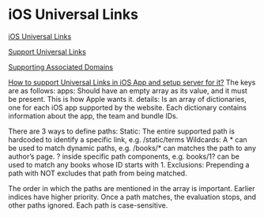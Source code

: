 # iOS Universal Links

[iOS Universal Links](https://support.iterable.com/hc/en-us/articles/360035496511-iOS-Universal-Links-)


[Support Universal Links](https://developer.apple.com/library/archive/documentation/General/Conceptual/AppSearch/UniversalLinks.html#//apple_ref/doc/uid/TP40016308-CH12-SW2)

[Supporting Associated Domains](https://developer.apple.com/documentation/Xcode/supporting-associated-domains)


[How to support Universal Links in iOS App and setup server for it?](https://stackoverflow.com/questions/35609667/how-to-support-universal-links-in-ios-app-and-setup-server-for-it)
The keys are as follows:
apps: Should have an empty array as its value, and it must be present. This is how Apple wants it.
details: Is an array of dictionaries, one for each iOS app supported by the website. Each dictionary contains information about the app, the team and bundle IDs.

There are 3 ways to define paths:
Static: The entire supported path is hardcoded to identify a specific link, e.g. /static/terms
Wildcards: A * can be used to match dynamic paths, e.g. /books/* can matches the path to any author’s page. ? inside specific path components, e.g. books/1? can be used to match any books whose ID starts with 1.
Exclusions: Prepending a path with NOT excludes that path from being matched.

The order in which the paths are mentioned in the array is important. Earlier indices have higher priority. Once a path matches, the evaluation stops, and other paths ignored. Each path is case-sensitive.